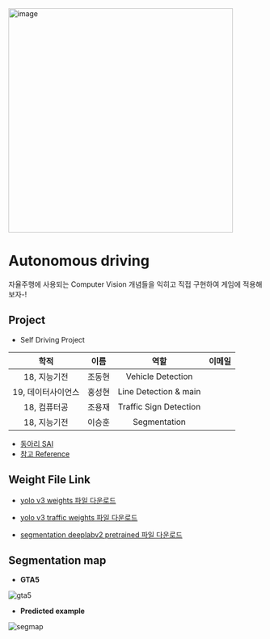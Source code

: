 <img width="444" alt="image" src="https://user-images.githubusercontent.com/41141851/183022018-500167c9-0216-4f8f-a226-cbf42838c675.png">

# Autonomous driving
자율주행에 사용되는 Computer Vision 개념들을 익히고 직접 구현하여 게임에 적용해보자-!

## Project
- Self Driving Project

|       학적       |  이름 | 역할 | 이메일 
|:---------------:|:----:|:---:|:----:|
| 18, 지능기전      | 조동현 |Vehicle Detection|     |
| 19, 데이터사이언스  | 홍성현 |Line Detection & main|     |
| 18, 컴퓨터공      | 조용재 |Traffic Sign Detection|     |
| 18, 지능기전      | 이승훈 |Segmentation|     |


- [동아리 SAI](https://github.com/sju-coml/SAI)
- [참고 Reference](https://github.com/ndrplz/self-driving-car)

## Weight File Link

- [yolo v3 weights 파일 다운로드](https://drive.google.com/file/d/13qCKjV1kQ0k0kKwAPc3p23Gr2_GNnxNT/view?usp=sharing)

- [yolo v3 traffic weights 파일 다운로드](https://drive.google.com/file/d/1FBZa8QbyO_1QM9wgJ5RC6GfhA_PHSYmv/view?usp=sharing) 

- [segmentation deeplabv2 pretrained 파일 다운로드](https://drive.google.com/file/d/1PUNDwLdqMiBKmU9fRRztG6_z87lfV2jI/view?usp=sharing)

## Segmentation map
- **GTA5**

![gta5](https://user-images.githubusercontent.com/81370648/183111884-5f09dff1-40d6-4fb8-8994-1facc99ce60f.png)

- **Predicted example**

![segmap](https://user-images.githubusercontent.com/81370648/183110398-556add8f-0816-4cbb-a712-fde88e23a7e0.png)
